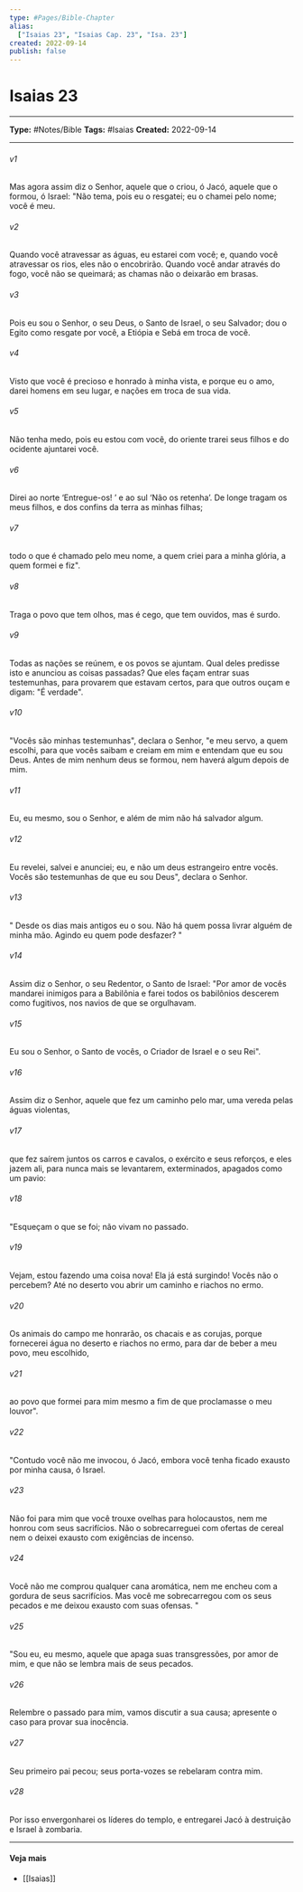 ```yaml
---
type: #Pages/Bible-Chapter
alias:
  ["Isaias 23", "Isaias Cap. 23", "Isa. 23"]
created: 2022-09-14
publish: false
---
```


# Isaias 23

---

**Type:** #Notes/Bible
**Tags:** #Isaias
**Created:** 2022-09-14

---

###### v1
Mas agora assim diz o Senhor, aquele que o criou, ó Jacó, aquele que o formou, ó Israel: "Não tema, pois eu o resgatei; eu o chamei pelo nome; você é meu.
###### v2
Quando você atravessar as águas, eu estarei com você; e, quando você atravessar os rios, eles não o encobrirão. Quando você andar através do fogo, você não se queimará; as chamas não o deixarão em brasas.
###### v3
Pois eu sou o Senhor, o seu Deus, o Santo de Israel, o seu Salvador; dou o Egito como resgate por você, a Etiópia e Sebá em troca de você.
###### v4
Visto que você é precioso e honrado à minha vista, e porque eu o amo, darei homens em seu lugar, e nações em troca de sua vida.
###### v5
Não tenha medo, pois eu estou com você, do oriente trarei seus filhos e do ocidente ajuntarei você.
###### v6
Direi ao norte ‘Entregue-os! ’ e ao sul ‘Não os retenha’. De longe tragam os meus filhos, e dos confins da terra as minhas filhas;
###### v7
todo o que é chamado pelo meu nome, a quem criei para a minha glória, a quem formei e fiz".
###### v8
Traga o povo que tem olhos, mas é cego, que tem ouvidos, mas é surdo.
###### v9
Todas as nações se reúnem, e os povos se ajuntam. Qual deles predisse isto e anunciou as coisas passadas? Que eles façam entrar suas testemunhas, para provarem que estavam certos, para que outros ouçam e digam: "É verdade".
###### v10
"Vocês são minhas testemunhas", declara o Senhor, "e meu servo, a quem escolhi, para que vocês saibam e creiam em mim e entendam que eu sou Deus. Antes de mim nenhum deus se formou, nem haverá algum depois de mim.
###### v11
Eu, eu mesmo, sou o Senhor, e além de mim não há salvador algum.
###### v12
Eu revelei, salvei e anunciei; eu, e não um deus estrangeiro entre vocês. Vocês são testemunhas de que eu sou Deus", declara o Senhor.
###### v13
" Desde os dias mais antigos eu o sou. Não há quem possa livrar alguém de minha mão. Agindo eu quem pode desfazer? "
###### v14
Assim diz o Senhor, o seu Redentor, o Santo de Israel: "Por amor de vocês mandarei inimigos para a Babilônia e farei todos os babilônios descerem como fugitivos, nos navios de que se orgulhavam.
###### v15
Eu sou o Senhor, o Santo de vocês, o Criador de Israel e o seu Rei".
###### v16
Assim diz o Senhor, aquele que fez um caminho pelo mar, uma vereda pelas águas violentas,
###### v17
que fez saírem juntos os carros e cavalos, o exército e seus reforços, e eles jazem ali, para nunca mais se levantarem, exterminados, apagados como um pavio:
###### v18
"Esqueçam o que se foi; não vivam no passado.
###### v19
Vejam, estou fazendo uma coisa nova! Ela já está surgindo! Vocês não o percebem? Até no deserto vou abrir um caminho e riachos no ermo.
###### v20
Os animais do campo me honrarão, os chacais e as corujas, porque fornecerei água no deserto e riachos no ermo, para dar de beber a meu povo, meu escolhido,
###### v21
ao povo que formei para mim mesmo a fim de que proclamasse o meu louvor".
###### v22
"Contudo você não me invocou, ó Jacó, embora você tenha ficado exausto por minha causa, ó Israel.
###### v23
Não foi para mim que você trouxe ovelhas para holocaustos, nem me honrou com seus sacrifícios. Não o sobrecarreguei com ofertas de cereal nem o deixei exausto com exigências de incenso.
###### v24
Você não me comprou qualquer cana aromática, nem me encheu com a gordura de seus sacrifícios. Mas você me sobrecarregou com os seus pecados e me deixou exausto com suas ofensas. "
###### v25
"Sou eu, eu mesmo, aquele que apaga suas transgressões, por amor de mim, e que não se lembra mais de seus pecados.
###### v26
Relembre o passado para mim, vamos discutir a sua causa; apresente o caso para provar sua inocência.
###### v27
Seu primeiro pai pecou; seus porta-vozes se rebelaram contra mim.
###### v28
Por isso envergonharei os líderes do templo, e entregarei Jacó à destruição e Israel à zombaria.


---

#### Veja mais

- [[Isaias]]
